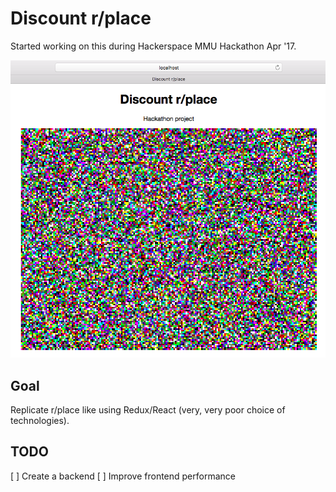 # Discount r/place

Started working on this during Hackerspace MMU Hackathon Apr '17.

![Discount r/place screenshot](media/discount-rplace-screenshot.png)

## Goal
Replicate r/place like using Redux/React (very, very poor choice of technologies).

## TODO
[ ] Create a backend
[ ] Improve frontend performance
